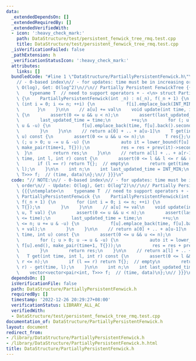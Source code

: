 ```yaml
---
data:
  _extendedDependsOn: []
  _extendedRequiredBy: []
  _extendedVerifiedWith:
  - icon: ':heavy_check_mark:'
    path: DataStructure/test/persistent_fenwick_tree_rmq.test.cpp
    title: DataStructure/test/persistent_fenwick_tree_rmq.test.cpp
  _isVerificationFailed: false
  _pathExtension: h
  _verificationStatusIcon: ':heavy_check_mark:'
  attributes:
    links: []
  bundledCode: "#line 1 \"DataStructure/PartiallyPersistentFenwick.h\"\n// NOTE:\n\
    // - 0-based index\n// - for updates: time must be in increasing order\n// - Update:\
    \ O(log), Get: O(log^2)\n//\n// Partially Persistent FenwickTree {{{\ntemplate<\n\
    \    typename T  // need to support operators + - <\n> struct PartiallyPersistentFenwick\
    \ {\n    PartiallyPersistentFenwick(int _n) : n(_n), f(_n + 1) {\n        for\
    \ (int i = 0; i <= n; ++i) {\n            f[i].emplace_back(INT_MIN, T{});\n \
    \       }\n    }\n\n    // a[u] += val\n    void update(int time, int u, T val)\
    \ {\n        assert(0 <= u && u < n);\n        assert(last_updated_time <= time);\n\
    \        last_updated_time = time;\n        ++u;\n        for (; u <= n; u +=\
    \ u & -u) {\n            f[u].emplace_back(time, f[u].back().second + val);\n\
    \        }\n    }\n\n    // return a[0] + .. + a[u-1]\n    T get(int time, int\
    \ u) const {\n        assert(0 <= u && u <= n);\n        T res{};\n        for\
    \ (; u > 0; u -= u & -u) {\n            auto it = lower_bound(f[u].begin(), f[u].end(),\
    \ make_pair(time+1, T{}));\n            res = res + prev(it)->second;\n      \
    \  }\n        return res;\n    }\n\n    // return a[l] + .. + a[r-1]\n    T get(int\
    \ time, int l, int r) const {\n        assert(0 <= l && l <= r && r <= n);\n \
    \       if (l == r) return T{};  // empty\n        return get(time, r) - get(time,\
    \ l);\n    }\n\n    int n;\n    int last_updated_time = INT_MIN;\n    vector<vector<pair<int,\
    \ T>>> f;  // (time, data)\n};\n// }}}\n"
  code: "// NOTE:\n// - 0-based index\n// - for updates: time must be in increasing\
    \ order\n// - Update: O(log), Get: O(log^2)\n//\n// Partially Persistent FenwickTree\
    \ {{{\ntemplate<\n    typename T  // need to support operators + - <\n> struct\
    \ PartiallyPersistentFenwick {\n    PartiallyPersistentFenwick(int _n) : n(_n),\
    \ f(_n + 1) {\n        for (int i = 0; i <= n; ++i) {\n            f[i].emplace_back(INT_MIN,\
    \ T{});\n        }\n    }\n\n    // a[u] += val\n    void update(int time, int\
    \ u, T val) {\n        assert(0 <= u && u < n);\n        assert(last_updated_time\
    \ <= time);\n        last_updated_time = time;\n        ++u;\n        for (; u\
    \ <= n; u += u & -u) {\n            f[u].emplace_back(time, f[u].back().second\
    \ + val);\n        }\n    }\n\n    // return a[0] + .. + a[u-1]\n    T get(int\
    \ time, int u) const {\n        assert(0 <= u && u <= n);\n        T res{};\n\
    \        for (; u > 0; u -= u & -u) {\n            auto it = lower_bound(f[u].begin(),\
    \ f[u].end(), make_pair(time+1, T{}));\n            res = res + prev(it)->second;\n\
    \        }\n        return res;\n    }\n\n    // return a[l] + .. + a[r-1]\n \
    \   T get(int time, int l, int r) const {\n        assert(0 <= l && l <= r &&\
    \ r <= n);\n        if (l == r) return T{};  // empty\n        return get(time,\
    \ r) - get(time, l);\n    }\n\n    int n;\n    int last_updated_time = INT_MIN;\n\
    \    vector<vector<pair<int, T>>> f;  // (time, data)\n};\n// }}}\n"
  dependsOn: []
  isVerificationFile: false
  path: DataStructure/PartiallyPersistentFenwick.h
  requiredBy: []
  timestamp: '2022-12-26 20:29:27+08:00'
  verificationStatus: LIBRARY_ALL_AC
  verifiedWith:
  - DataStructure/test/persistent_fenwick_tree_rmq.test.cpp
documentation_of: DataStructure/PartiallyPersistentFenwick.h
layout: document
redirect_from:
- /library/DataStructure/PartiallyPersistentFenwick.h
- /library/DataStructure/PartiallyPersistentFenwick.h.html
title: DataStructure/PartiallyPersistentFenwick.h
---
```

